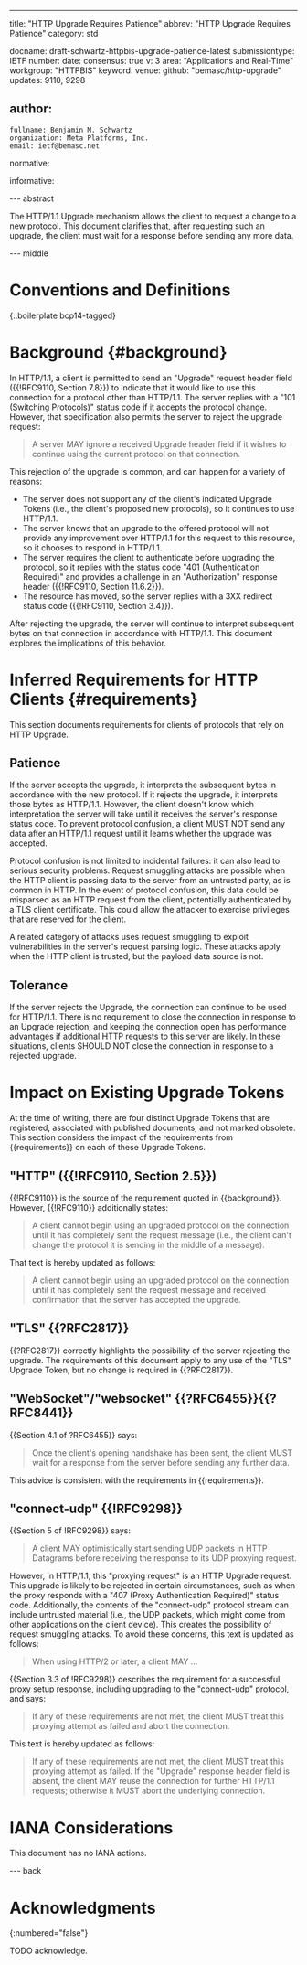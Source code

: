 ---
title: "HTTP Upgrade Requires Patience"
abbrev: "HTTP Upgrade Requires Patience"
category: std

docname: draft-schwartz-httpbis-upgrade-patience-latest
submissiontype: IETF
number:
date:
consensus: true
v: 3
area: "Applications and Real-Time"
workgroup: "HTTPBIS"
keyword:
venue:
  github: "bemasc/http-upgrade"
updates: 9110, 9298

author:
 -
    fullname: Benjamin M. Schwartz
    organization: Meta Platforms, Inc.
    email: ietf@bemasc.net

normative:

informative:


--- abstract

The HTTP/1.1 Upgrade mechanism allows the client to request a change to a new protocol.  This document clarifies that, after requesting such an upgrade, the client must wait for a response before sending any more data.


--- middle

# Conventions and Definitions

{::boilerplate bcp14-tagged}

# Background {#background}

In HTTP/1.1, a client is permitted to send an "Upgrade" request header field ({{!RFC9110, Section 7.8}}) to indicate that it would like to use this connection for a protocol other than HTTP/1.1.  The server replies with a "101 (Switching Protocols)" status code if it accepts the protocol change.  However, that specification also permits the server to reject the upgrade request:

> A server MAY ignore a received Upgrade header field if it wishes to continue using the current protocol on that connection.

This rejection of the upgrade is common, and can happen for a variety of reasons:

* The server does not support any of the client's indicated Upgrade Tokens (i.e., the client's proposed new protocols), so it continues to use HTTP/1.1.
* The server knows that an upgrade to the offered protocol will not provide any improvement over HTTP/1.1 for this request to this resource, so it chooses to respond in HTTP/1.1.
* The server requires the client to authenticate before upgrading the protocol, so it replies with the status code "401 (Authentication Required)" and provides a challenge in an "Authorization" response header ({{!RFC9110, Section 11.6.2}}).
* The resource has moved, so the server replies with a 3XX redirect status code ({{!RFC9110, Section 3.4}}).

After rejecting the upgrade, the server will continue to interpret subsequent bytes on that connection in accordance with HTTP/1.1.  This document explores the implications of this behavior.

# Inferred Requirements for HTTP Clients {#requirements}

This section documents requirements for clients of protocols that rely on HTTP Upgrade.

## Patience

If the server accepts the upgrade, it interprets the subsequent bytes in accordance with the new protocol.  If it rejects the upgrade, it interprets those bytes as HTTP/1.1.  However, the client doesn't know which interpretation the server will take until it receives the server's response status code.  To prevent protocol confusion, a client MUST NOT send any data after an HTTP/1.1 request until it learns whether the upgrade was accepted.

Protocol confusion is not limited to incidental failures: it can also lead to serious security problems.  Request smuggling attacks are possible when the HTTP client is passing data to the server from an untrusted party, as is common in HTTP.  In the event of protocol confusion, this data could be misparsed as an HTTP request from the client, potentially authenticated by a TLS client certificate.  This could allow the attacker to exercise privileges that are reserved for the client.

A related category of attacks uses request smuggling to exploit vulnerabilities in the server's request parsing logic.  These attacks apply when the HTTP client is trusted, but the payload data source is not.

## Tolerance

If the server rejects the Upgrade, the connection can continue to be used for HTTP/1.1.  There is no requirement to close the connection in response to an Upgrade rejection, and keeping the connection open has performance advantages if additional HTTP requests to this server are likely.  In these situations, clients SHOULD NOT close the connection in response to a rejected upgrade.

# Impact on Existing Upgrade Tokens

At the time of writing, there are four distinct Upgrade Tokens that are registered, associated with published documents, and not marked obsolete.
This section considers the impact of the requirements from {{requirements}} on each of these Upgrade Tokens.

## "HTTP" ({{!RFC9110, Section 2.5}})

{{!RFC9110}} is the source of the requirement quoted in {{background}}.  However, {{!RFC9110}} additionally states:

> A client cannot begin using an upgraded protocol on the connection until it has completely sent the request message (i.e., the client can't change the protocol it is sending in the middle of a message).

That text is hereby updated as follows:

> A client cannot begin using an upgraded protocol on the connection until it has completely sent the request message and received confirmation that the server has accepted the upgrade.

## "TLS" {{?RFC2817}}

{{?RFC2817}} correctly highlights the possibility of the server rejecting the upgrade.  The requirements of this document apply to any use of the "TLS" Upgrade Token, but no change is required in {{?RFC2817}}.

## "WebSocket"/"websocket" {{?RFC6455}}{{?RFC8441}}

{{Section 4.1 of ?RFC6455}} says:

> Once the client's opening handshake has been sent, the client MUST wait for a response from the server before sending any further data.

This advice is consistent with the requirements in {{requirements}}.

## "connect-udp" {{!RFC9298}}

{{Section 5 of !RFC9298}} says:

> A client MAY optimistically start sending UDP packets in HTTP Datagrams before receiving the response to its UDP proxying request.

However, in HTTP/1.1, this "proxying request" is an HTTP Upgrade request.  This upgrade is likely to be rejected in certain circumstances, such as when the proxy responds with a "407 (Proxy Authentication Required)" status code.  Additionally, the contents of the "connect-udp" protocol stream can include untrusted material (i.e., the UDP packets, which might come from other applications on the client device).  This creates the possibility of request smuggling attacks.  To avoid these concerns, this text is updated as follows:

> When using HTTP/2 or later, a client MAY ...

{{Section 3.3 of !RFC9298}} describes the requirement for a successful proxy setup response, including upgrading to the "connect-udp" protocol, and says:

> If any of these requirements are not met, the client MUST treat this proxying attempt as failed and abort the connection.

This text is hereby updated as follows:

> If any of these requirements are not met, the client MUST treat this proxying attempt as failed.  If the "Upgrade" response header field is absent, the client MAY reuse the connection for further HTTP/1.1 requests; otherwise it MUST abort the underlying connection.

# IANA Considerations

This document has no IANA actions.


--- back

# Acknowledgments
{:numbered="false"}

TODO acknowledge.

